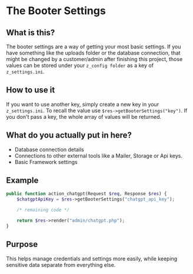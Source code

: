 # The Booter Settings

## What is this?
The booter settings are a way of getting your most basic settings. If you have something like the uploads folder or the database connection, that might be changed by a customer/admin after finishing this project, those values can be stored under your `z_config folder` as a key of `z_settings.ini`.

## How to use it
If you want to use another key, simply create a new key in your `z_settings.ini`. To recall the value use `$res->getBooterSettings("key")`. If you don't pass a key, the whole array of values will be returned.

## What do you actually put in here?
- Database connection details
- Connections to other external tools like a Mailer, Storage or Api keys.
- Basic Framework settings

## Example
```php
public function action_chatgpt(Request $req, Response $res) {
    $chatgptApiKey = $res->getBooterSettings("chatgpt_api_key");

    /* remaining code */

    return $res->render("admin/chatgpt.php");
}
```


## Purpose
This helps manage credentials and settings more easily, while keeping sensitive data separate from everything else.
